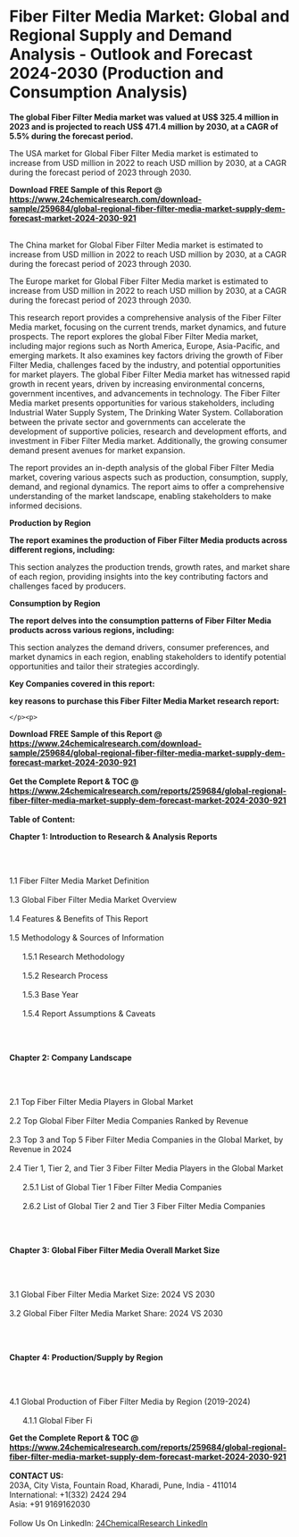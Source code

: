 <h1>Fiber Filter Media Market: Global and Regional Supply and Demand Analysis - Outlook and Forecast 2024-2030 (Production and Consumption Analysis)</h1><p><strong>The global Fiber Filter Media market was valued at US$ 325.4 million in 2023 and is projected to reach US$ 471.4 million by 2030, at a CAGR of 5.5% during the forecast period.</strong></p><p>
</p><p>The USA market for Global Fiber Filter Media market is estimated to increase from USD million in 2022 to reach USD million by 2030, at a CAGR during the forecast period of 2023 through 2030.</p><div><b>Download FREE Sample of this Report @ 
            <a href="https://www.24chemicalresearch.com/download-sample/259684/global-regional-fiber-filter-media-market-supply-dem-forecast-market-2024-2030-921">
            https://www.24chemicalresearch.com/download-sample/259684/global-regional-fiber-filter-media-market-supply-dem-forecast-market-2024-2030-921</a></b></div><br><p>
</p><p>The China market for Global Fiber Filter Media market is estimated to increase from USD million in 2022 to reach USD million by 2030, at a CAGR during the forecast period of 2023 through 2030.</p><p>
</p><p>The Europe market for Global Fiber Filter Media market is estimated to increase from USD million in 2022 to reach USD million by 2030, at a CAGR during the forecast period of 2023 through 2030.</p><p>
</p><p>This research report provides a comprehensive analysis of the Fiber Filter Media market, focusing on the current trends, market dynamics, and future prospects. The report explores the global Fiber Filter Media market, including major regions such as North America, Europe, Asia-Pacific, and emerging markets. It also examines key factors driving the growth of Fiber Filter Media, challenges faced by the industry, and potential opportunities for market players. The global Fiber Filter Media market has witnessed rapid growth in recent years, driven by increasing environmental concerns, government incentives, and advancements in technology. The Fiber Filter Media market presents opportunities for various stakeholders, including Industrial Water Supply System, The Drinking Water System. Collaboration between the private sector and governments can accelerate the development of supportive policies, research and development efforts, and investment in Fiber Filter Media market. Additionally, the growing consumer demand present avenues for market expansion.</p><p>
</p><p>The report provides an in-depth analysis of the global Fiber Filter Media market, covering various aspects such as production, consumption, supply, demand, and regional dynamics. The report aims to offer a comprehensive understanding of the market landscape, enabling stakeholders to make informed decisions.</p><p>
</p><p><strong>Production by Region</strong></p><p>
</p><p><strong>The report examines the production of Fiber Filter Media products across different regions, including:</strong></p><p>
</p><p>
</p><p>This section analyzes the production trends, growth rates, and market share of each region, providing insights into the key contributing factors and challenges faced by producers.</p><p>
</p><p><strong>Consumption by Region</strong></p><p>
</p><p><strong>The report delves into the consumption patterns of Fiber Filter Media products across various regions, including:</strong></p><p>
</p><p>
</p><p>This section analyzes the demand drivers, consumer preferences, and market dynamics in each region, enabling stakeholders to identify potential opportunities and tailor their strategies accordingly.</p><p>
<strong>Key Companies covered in this report:</strong></p><p>
</p><p>
</p><p><strong>key reasons to purchase this Fiber Filter Media Market research report:</strong></p><p>

	</p><p>

</p><div><b>Download FREE Sample of this Report @ 
            <a href="https://www.24chemicalresearch.com/download-sample/259684/global-regional-fiber-filter-media-market-supply-dem-forecast-market-2024-2030-921">
            https://www.24chemicalresearch.com/download-sample/259684/global-regional-fiber-filter-media-market-supply-dem-forecast-market-2024-2030-921</a></b></div><br><div><b>Get the Complete Report & TOC @ 
            <a href="https://www.24chemicalresearch.com/reports/259684/global-regional-fiber-filter-media-market-supply-dem-forecast-market-2024-2030-921">
            https://www.24chemicalresearch.com/reports/259684/global-regional-fiber-filter-media-market-supply-dem-forecast-market-2024-2030-921</a></b></div><br>
            <b>Table of Content:</b><p><p><strong>Chapter 1: Introduction to Research &amp; Analysis Reports</strong></p><br />
<br />
<p>1.1 Fiber Filter Media Market Definition<br /><br />
1.3 Global Fiber Filter Media Market Overview<br /><br />
1.4 Features &amp; Benefits of This Report<br /><br />
1.5 Methodology &amp; Sources of Information<br /><br />
&nbsp;&nbsp;&nbsp;&nbsp;&nbsp; 1.5.1 Research Methodology<br /><br />
&nbsp;&nbsp;&nbsp;&nbsp;&nbsp; 1.5.2 Research Process<br /><br />
&nbsp;&nbsp;&nbsp;&nbsp;&nbsp; 1.5.3 Base Year<br /><br />
&nbsp;&nbsp;&nbsp;&nbsp;&nbsp; 1.5.4 Report Assumptions &amp; Caveats</p><br />
<br />
<p><strong>Chapter 2: Company Landscape</strong></p><br />
<br />
<p>2.1 Top Fiber Filter Media Players in Global Market<br /><br />
2.2 Top Global Fiber Filter Media Companies Ranked by Revenue<br /><br />
2.3 Top 3 and Top 5 Fiber Filter Media Companies in the Global Market, by Revenue in 2024<br /><br />
2.4 Tier 1, Tier 2, and Tier 3 Fiber Filter Media Players in the Global Market<br /><br />
&nbsp;&nbsp;&nbsp;&nbsp;&nbsp; 2.5.1 List of Global Tier 1 Fiber Filter Media Companies<br /><br />
&nbsp;&nbsp;&nbsp;&nbsp;&nbsp; 2.6.2 List of Global Tier 2 and Tier 3 Fiber Filter Media Companies</p><br />
<br />
<p><strong>Chapter 3: Global Fiber Filter Media Overall Market Size</strong></p><br />
<br />
<p>3.1 Global Fiber Filter Media Market Size: 2024 VS 2030<br /><br />
3.2 Global Fiber Filter Media Market Share: 2024 VS 2030</p><br />
<br />
<p><strong>Chapter 4: Production/Supply by Region</strong></p><br />
<br />
<p>4.1 Global Production of Fiber Filter Media by Region (2019-2024)<br /><br />
&nbsp;&nbsp;&nbsp;&nbsp;&nbsp; 4.1.1 Global Fiber Fi</p><div><b>Get the Complete Report & TOC @ 
            <a href="https://www.24chemicalresearch.com/reports/259684/global-regional-fiber-filter-media-market-supply-dem-forecast-market-2024-2030-921">
            https://www.24chemicalresearch.com/reports/259684/global-regional-fiber-filter-media-market-supply-dem-forecast-market-2024-2030-921</a></b></div><br><b>CONTACT US:</b><br>
            203A, City Vista, Fountain Road, Kharadi, Pune, India - 411014<br>
            International: +1(332) 2424 294<br>
            Asia: +91 9169162030 <br><br>
            Follow Us On LinkedIn: <a href="https://www.linkedin.com/company/24chemicalresearch/">24ChemicalResearch LinkedIn</a>
